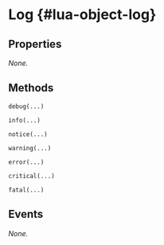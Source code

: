 # Log {#lua-object-log}

## Properties

*None.*

## Methods

`debug(...)`

`info(...)`

`notice(...)`

`warning(...)`

`error(...)`

`critical(...)`

`fatal(...)`

## Events

*None.*
